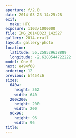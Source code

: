 ```yaml
---
aperture: f/2.0
date: 2014-03-23 14:25:28
exif:
  make: HTC
exposure: 1103/1000000
file: IMG_20140323_142527
gallery: 2014-crail
layout: gallery-photo
location:
  latitude: 56.258529638889
  longitude: -2.6288544722222
model: One S
next: e494f68
ordering: 12
previous: bf454c6
sizes:
  640w:
    height: 362
    width: 640
  200x200:
    height: 200
    width: 200
  96x96:
    height: 96
    width: 96
title: 
---
```

